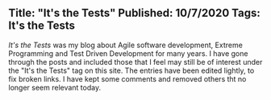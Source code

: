 Title: "It's the Tests"
Published: 10/7/2020
Tags: It's the Tests
---
_It's the Tests_ was my blog about Agile software development, Extreme Programming and Test Driven Development for many years. I have gone through the posts and included those that I feel may still be of interest under the "It's the Tests" tag on this site. The entries have been edited lightly, to fix broken links. I have kept some comments and removed others tht no longer seem relevant today.
